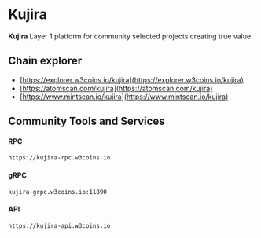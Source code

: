 # Kujira

**Kujira** Layer 1 platform for community selected projects creating true value.

## **Chain explorer**

* [https://explorer.w3coins.io/kujira](https://explorer.w3coins.io/kujira)
* [https://atomscan.com/kujira](https://atomscan.com/kujira)
* [https://www.mintscan.io/kujira](https://www.mintscan.io/kujira)

## Community Tools and Services

#### **RPC**

```
https://kujira-rpc.w3coins.io
```

#### **gRPC**

```
kujira-grpc.w3coins.io:11890
```

#### **API**

```
https://kujira-api.w3coins.io
```

